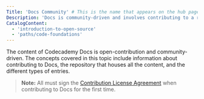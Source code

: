 ```yaml
---
Title: 'Docs Community' # This is the name that appears on the hub page for this language. Pay attention to capitalization and punctuation!
Description: 'Docs is community-driven and involves contributing to a repository and writing entries that cover many topics, concepts, and terms.'
CatalogContent:
  - 'introduction-to-open-source'
  - 'paths/code-foundations'
---
```


The content of Codecademy Docs is open-contribution and community-driven. The concepts covered in this topic include information about contributing to Docs, the repository that houses all the content, and the different types of entries.

> **Note:** All must sign the [Contribution License Agreement](https://cla-assistant.io/Codecademy/docs) when contributing to Docs for the first time.
